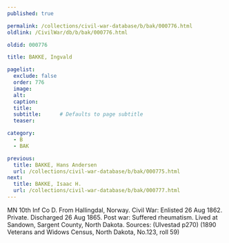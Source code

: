 ```yaml
---
published: true

permalink: /collections/civil-war-database/b/bak/000776.html
oldlink: /CivilWar/db/b/bak/000776.html

oldid: 000776

title: BAKKE, Ingvald

pagelist:
  exclude: false
  order: 776
  image: 
  alt:
  caption:
  title:
  subtitle:      # Defaults to page subtitle
  teaser:

category: 
  - B 
  - BAK

previous:
  title: BAKKE, Hans Andersen
  url: /collections/civil-war-database/b/bak/000775.html  
next:
  title: BAKKE, Isaac H.
  url: /collections/civil-war-database/b/bak/000777.html   
---
```

MN 10th Inf Co D. From Hallingdal, Norway. Civil War: Enlisted 26 Aug 1862. Private. Discharged 26 Aug 1865. Post war: Suffered rheumatism. Lived at Sandown, Sargent County, North Dakota. Sources: (Ulvestad p270) (1890 Veterans and Widows Census, North Dakota, No.123, roll 59)